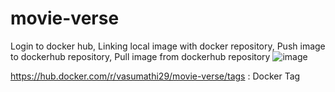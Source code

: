 # movie-verse

Login to docker hub, Linking local image with docker repository,  Push image to dockerhub repository, Pull image from dockerhub repository
![image](https://github.com/vasumathi298/movie-verse/assets/72432533/95a7865f-26a7-4adf-91a0-b5f7e56a2c55)


https://hub.docker.com/r/vasumathi29/movie-verse/tags : Docker Tag
